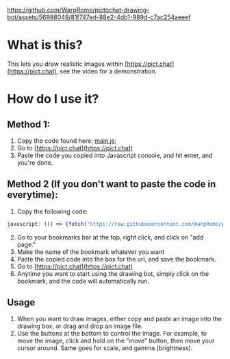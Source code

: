 https://github.com/WarpRomo/pictochat-drawing-bot/assets/56988049/81f747ed-88e2-4db1-989d-c7ac254aeeef

# What is this?
This lets you draw realistic images within [https://pict.chat](https://pict.chat), see the video for a demonstration.
# How do I use it?
## Method 1:
1. Copy the code found here: [main.js](https://raw.githubusercontent.com/WarpRomo/pictochat-drawing-bot/main/main.js);
2. Go to [https://pict.chat](https://pict.chat)
3. Paste the code you copied into Javascript console, and hit enter, and you're done.

## Method 2 (If you don't want to paste the code in everytime):
1. Copy the following code:
```js
javascript: (() => {fetch("https://raw.githubusercontent.com/WarpRomo/pictochat-drawing-bot/main/main.js").then(r => {return r.text();}).then(t => {eval(t);})})()
```
2. Go to your bookmarks bar at the top, right click, and click on "add page."
3. Make the name of the bookmark whatever you want
4. Paste the copied code into the box for the url, and save the bookmark.
5. Go to [https://pict.chat](https://pict.chat)
6. Anytime you want to start using the drawing bot, simply click on the bookmark, and the code will automatically run.
   
## Usage
1. When you want to draw images, either copy and paste an image into the drawing box, or drag and drop an image file.
2. Use the buttons at the bottom to control the image. For example, to move the image, click and hold on the "move" button, then move your cursor around. Same goes for scale, and gamma (brightness).
